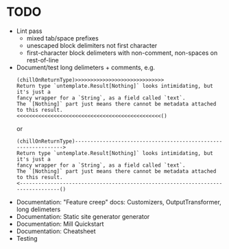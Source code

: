 # TODO

* Lint pass
    - mixed tab/space prefixes
    - unescaped block delimiters not first character
    - first-character block delimeters with non-comment, non-spaces on rest-of-line
* Document/test long delimeters + comments, e.g.
  ```
  (chillOnReturnType)>>>>>>>>>>>>>>>>>>>>>>>>>>>>>
  Return type `untemplate.Result[Nothing]` looks intimidating, but it's just a
  fancy wrapper for a `String`, as a field called `text`.
  The `[Nothing]` part just means there cannot be metadata attached to this result.
  <<<<<<<<<<<<<<<<<<<<<<<<<<<<<<<<<<<<<<<<<<<<<<<()
  ```
  or
  ```
  (chillOnReturnType)--------------------------------------------------------------->
  Return type `untemplate.Result[Nothing]` looks intimidating, but it's just a
  fancy wrapper for a `String`, as a field called `text`.
  The `[Nothing]` part just means there cannot be metadata attached to this result.
  <--------------------------------------------------------------------------------()
  ```
 * Documentation: "Feature creep" docs: Customizers, OutputTransformer, long delimeters
 * Documentation: Static site generator generator
 * Documentation: Mill Quickstart
 * Documentation: Cheatsheet
 * Testing 
